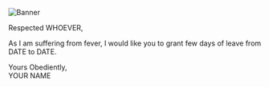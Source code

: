 ![Banner](https://i.imgur.com/buhfXkY.png)

Respected WHOEVER,

As I am suffering from fever, I would like you to grant few days of leave from DATE to DATE.

Yours Obediently,  
YOUR NAME
